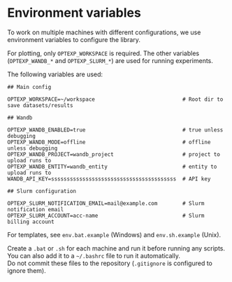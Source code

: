 # Environment variables

To work on multiple machines with different configurations, 
we use environment variables to configure the library.

For plotting, only `OPTEXP_WORKSPACE` is required.
The other variables (`OPTEXP_WANDB_*` and `OPTEXP_SLURM_*`) are used for running experiments.

The following variables are used:
```
## Main config

OPTEXP_WORKSPACE=~/workspace                            # Root dir to save datasets/results

## Wandb  

OPTEXP_WANDB_ENABLED=true                               # true unless debugging
OPTEXP_WANDB_MODE=offline                               # offline unless debugging
OPTEXP_WANDB_PROJECT=wandb_project                      # project to upload runs to
OPTEXP_WANDB_ENTITY=wandb_entity                        # entity to upload runs to
WANDB_API_KEY=ssssssssssssssssssssssssssssssssssssssss  # API key 

## Slurm configuration

OPTEXP_SLURM_NOTIFICATION_EMAIL=mail@example.com        # Slurm notification email
OPTEXP_SLURM_ACCOUNT=acc-name                           # Slurm billing account
```

For templates, see `env.bat.example` (Windows) and `env.sh.example` (Unix).

Create a `.bat` or `.sh` for each machine and run it before running any scripts.  
You can also add it to a `~/.bashrc` file to run it automatically.  
Do not commit these files to the repository (`.gitignore` is configured to ignore them).




